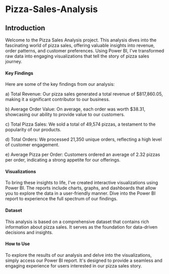 # Pizza-Sales-Analysis
## Introduction
Welcome to the Pizza Sales Analysis project. This analysis dives into the fascinating world of pizza sales, offering valuable insights into revenue, order patterns, and customer preferences. Using Power BI, I've transformed raw data into engaging visualizations that tell the story of pizza sales journey.

#### Key Findings
Here are some of the key findings from our analysis:

a) Total Revenue: Our pizza sales generated a total revenue of $817,860.05, making it a significant contributor to our business.

b) Average Order Value: On average, each order was worth $38.31, showcasing our ability to provide value to our customers.

c) Total Pizza Sales: We sold a total of 49,574 pizzas, a testament to the popularity of our products.

d) Total Orders: We processed 21,350 unique orders, reflecting a high level of customer engagement.

e) Average Pizza per Order: Customers ordered an average of 2.32 pizzas per order, indicating a strong appetite for our offerings.

#### Visualizations
To bring these insights to life, I've created interactive visualizations using Power BI. The reports include charts, graphs, and dashboards that allow you to explore the data in a user-friendly manner. Dive into the Power BI report to experience the full spectrum of our findings.



#### Dataset
This analysis is based on a comprehensive dataset that contains rich information about pizza sales. It serves as the foundation for data-driven decisions and insights.

#### How to Use
To explore the results of our analysis and delve into the visualizations, simply access our Power BI report. It's designed to provide a seamless and engaging experience for users interested in our pizza sales story.
